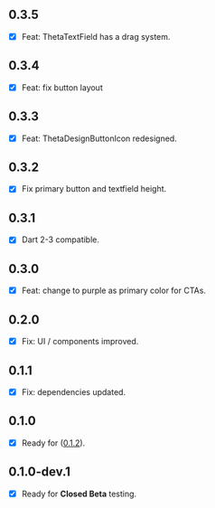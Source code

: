 ## 0.3.5

- [x] Feat: ThetaTextField has a drag system.

## 0.3.4

- [x] Feat: fix button layout

## 0.3.3

- [x] Feat: ThetaDesignButtonIcon redesigned.

## 0.3.2

- [x] Fix primary button and textfield height.

## 0.3.1

- [x] Dart 2-3 compatible.

## 0.3.0

- [x] Feat: change to purple as primary color for CTAs.

## 0.2.0

- [x] Fix: UI / components improved.

## 0.1.1

- [x] Fix: dependencies updated.

## 0.1.0

- [x] Ready for ([0.1.2](https://github.com/buildwiththeta/buildwiththeta/releases/tag/0.1.2)).

## 0.1.0-dev.1

- [x] Ready for **Closed Beta** testing.

